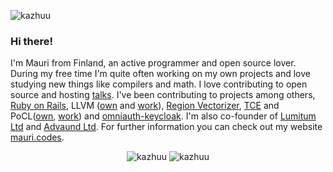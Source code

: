 <p align="left"> <img src="https://komarev.com/ghpvc/?username=kazhuu" alt="kazhuu" /> </p>

### Hi there!

I'm Mauri from Finland, an active programmer and open source lover. During my free time I'm quite often working on my own projects and love studying new things like compilers and math. I love contributing to open source and hosting [talks](https://github.com/Kazhuu/talks). I've been contributing to projects among others, [Ruby on Rails](https://github.com/rails/rails/commits/main?author=Kazhuu), LLVM ([own](https://github.com/llvm/llvm-project/commits/main?author=mauri_mustonen@hotmail.com) and [work](https://github.com/llvm/llvm-project/commits/main?author=mauri.mustonen@tuni.fi)), [Region Vectorizer](https://github.com/cdl-saarland/rv/commits/master?author=mauri.mustonen@tuni.fi), [TCE](https://github.com/cpc/tce/commits/master?author=mauri.mustonen@tuni.fi) and PoCL([own](https://github.com/pocl/pocl/commits/master?author=mauri_mustonen@hotmail.com), [work](https://github.com/pocl/pocl/commits/master?author=mauri.mustonen@tuni.fi)) and [omniauth-keycloak](https://github.com/ccrockett/omniauth-keycloak/commits/master?author=mauri_mustonen@hotmail.com). I'm also co-founder of [Lumitum Ltd](https://www.lumitum.com) and [Advaund Ltd](https://www.advaun.com/). For further information you can check out my website [mauri.codes](https://www.mauri.codes/).

<p align="center">
  <img src="https://github-readme-stats.vercel.app/api?username=kazhuu&show_icons=true&hide_title=false&theme=transparent&hide_border=true&line_height=21" alt="kazhuu" />
  <img src="https://github-readme-stats.vercel.app/api/top-langs/?username=kazhuu&theme=transparent&hide_border=true&hide_title=false&layout=compact&hide=llvm,tex,html" alt="kazhuu" />
</p>

